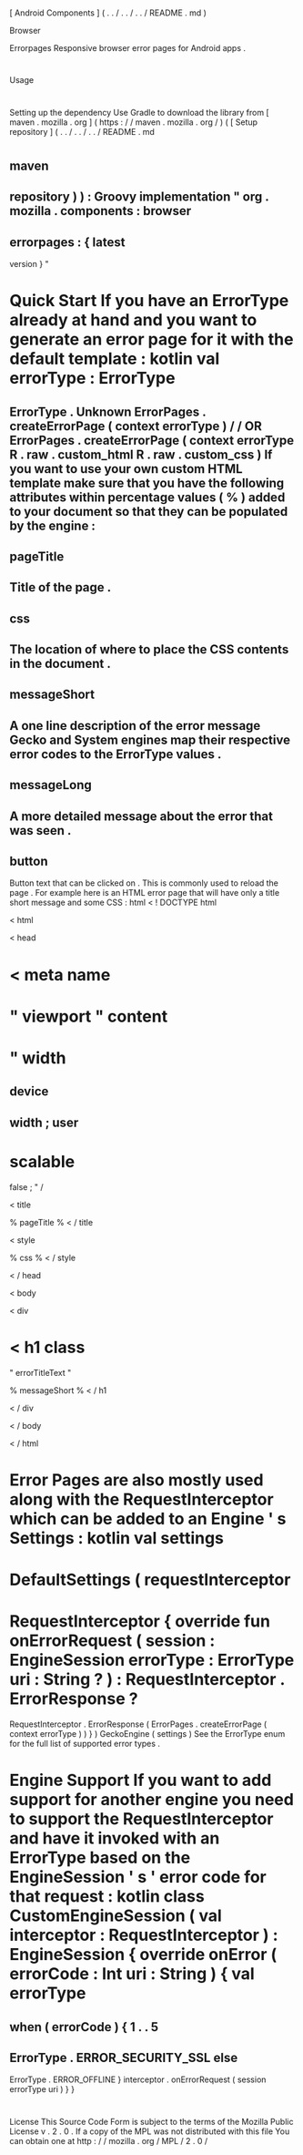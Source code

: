 #
[
Android
Components
]
(
.
.
/
.
.
/
.
.
/
README
.
md
)
>
Browser
>
Errorpages
Responsive
browser
error
pages
for
Android
apps
.
#
#
Usage
#
#
#
Setting
up
the
dependency
Use
Gradle
to
download
the
library
from
[
maven
.
mozilla
.
org
]
(
https
:
/
/
maven
.
mozilla
.
org
/
)
(
[
Setup
repository
]
(
.
.
/
.
.
/
.
.
/
README
.
md
#
maven
-
repository
)
)
:
Groovy
implementation
"
org
.
mozilla
.
components
:
browser
-
errorpages
:
{
latest
-
version
}
"
#
#
#
Quick
Start
If
you
have
an
ErrorType
already
at
hand
and
you
want
to
generate
an
error
page
for
it
with
the
default
template
:
kotlin
val
errorType
:
ErrorType
=
ErrorType
.
Unknown
ErrorPages
.
createErrorPage
(
context
errorType
)
/
/
OR
ErrorPages
.
createErrorPage
(
context
errorType
R
.
raw
.
custom_html
R
.
raw
.
custom_css
)
If
you
want
to
use
your
own
custom
HTML
template
make
sure
that
you
have
the
following
attributes
within
percentage
values
(
%
)
added
to
your
document
so
that
they
can
be
populated
by
the
engine
:
-
pageTitle
-
Title
of
the
page
.
-
css
-
The
location
of
where
to
place
the
CSS
contents
in
the
document
.
-
messageShort
-
A
one
line
description
of
the
error
message
Gecko
and
System
engines
map
their
respective
error
codes
to
the
ErrorType
values
.
-
messageLong
-
A
more
detailed
message
about
the
error
that
was
seen
.
-
button
-
Button
text
that
can
be
clicked
on
.
This
is
commonly
used
to
reload
the
page
.
For
example
here
is
an
HTML
error
page
that
will
have
only
a
title
short
message
and
some
CSS
:
html
<
!
DOCTYPE
html
>
<
html
>
<
head
>
<
meta
name
=
"
viewport
"
content
=
"
width
=
device
-
width
;
user
-
scalable
=
false
;
"
/
>
<
title
>
%
pageTitle
%
<
/
title
>
<
style
>
%
css
%
<
/
style
>
<
/
head
>
<
body
>
<
div
>
<
h1
class
=
"
errorTitleText
"
>
%
messageShort
%
<
/
h1
>
<
/
div
>
<
/
body
>
<
/
html
>
Error
Pages
are
also
mostly
used
along
with
the
RequestInterceptor
which
can
be
added
to
an
Engine
'
s
Settings
:
kotlin
val
settings
=
DefaultSettings
(
requestInterceptor
=
RequestInterceptor
{
override
fun
onErrorRequest
(
session
:
EngineSession
errorType
:
ErrorType
uri
:
String
?
)
:
RequestInterceptor
.
ErrorResponse
?
=
RequestInterceptor
.
ErrorResponse
(
ErrorPages
.
createErrorPage
(
context
errorType
)
)
}
)
GeckoEngine
(
settings
)
See
the
ErrorType
enum
for
the
full
list
of
supported
error
types
.
#
#
#
Engine
Support
If
you
want
to
add
support
for
another
engine
you
need
to
support
the
RequestInterceptor
and
have
it
invoked
with
an
ErrorType
based
on
the
EngineSession
'
s
'
error
code
for
that
request
:
kotlin
class
CustomEngineSession
(
val
interceptor
:
RequestInterceptor
)
:
EngineSession
{
override
onError
(
errorCode
:
Int
uri
:
String
)
{
val
errorType
=
when
(
errorCode
)
{
1
.
.
5
-
>
ErrorType
.
ERROR_SECURITY_SSL
else
-
>
ErrorType
.
ERROR_OFFLINE
}
interceptor
.
onErrorRequest
(
session
errorType
uri
)
}
}
#
#
License
This
Source
Code
Form
is
subject
to
the
terms
of
the
Mozilla
Public
License
v
.
2
.
0
.
If
a
copy
of
the
MPL
was
not
distributed
with
this
file
You
can
obtain
one
at
http
:
/
/
mozilla
.
org
/
MPL
/
2
.
0
/
